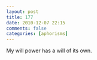 ```yaml
---
layout: post
title: 177
date: 2010-12-07 22:15
comments: false
categories: [aphorisms]
---
```


My will power has a will of its own.

